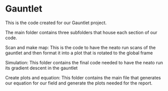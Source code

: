 # Gauntlet
This is the code created for our Gauntlet project.

The main folder contains three subfolders that house each section of our code. 

Scan and make map: This is the code to have the neato run scans of the gauntlet and then format it into a plot that is rotated to the global frame

Simulation: This folder contains the final code needed to have the neato run its gradient descent in the gauntlet

Create plots and equation: This folder contains the main file that generates our equation for our field and generate the plots needed for the report.
